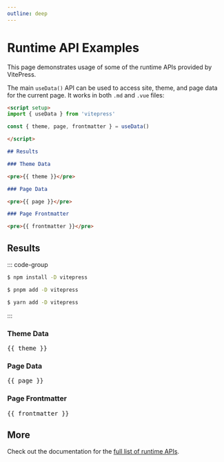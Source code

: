 ```yaml
---
outline: deep
---
```


# Runtime API Examples

This page demonstrates usage of some of the runtime APIs provided by VitePress.

The main `useData()` API can be used to access site, theme, and page data for the current page. It works in both `.md` and `.vue` files:

```md
<script setup>
import { useData } from 'vitepress'

const { theme, page, frontmatter } = useData()

</script>

## Results

### Theme Data

<pre>{{ theme }}</pre>

### Page Data

<pre>{{ page }}</pre>

### Page Frontmatter

<pre>{{ frontmatter }}</pre>
```

<script setup>
import { useData } from 'vitepress'
const { site, theme, page, frontmatter } = useData()
</script>

## Results

::: code-group

```sh [npm]
$ npm install -D vitepress
```

```sh [pnpm]
$ pnpm add -D vitepress
```

```sh [yarn]
$ yarn add -D vitepress
```

:::

### Theme Data

<pre>{{ theme }}</pre>

### Page Data

<pre>{{ page }}</pre>

### Page Frontmatter

<pre>{{ frontmatter }}</pre>

## More

Check out the documentation for the [full list of runtime APIs](https://vitepress.dev/reference/runtime-api#usedata).
